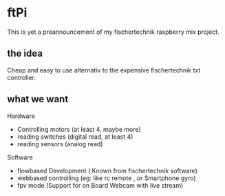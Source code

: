 # ftPi

This is yet a preannouncement of my fischertechnik raspberry mix project.

## the idea

Cheap and easy to use alternativ to the expensive fischertechnik txt controller.

## what we want
Hardware

- Controlling motors (at least 4, maybe more)
- reading switches (digital read, at least 4)
- reading sensors (analog read)

Software

- flowbased Development ( Known from fischertechnik software)
- webbased controlling (eg: like rc remote , or Smartphone gyro)
- fpv mode (Support for on Board Webcam with live stream)

